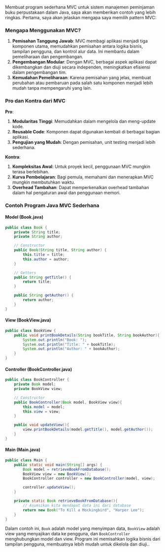 Membuat program sederhana MVC untuk sistem manajemen peminjaman buku perpustakaan dalam Java, saya akan memberikan contoh yang lebih ringkas. Pertama, saya akan jelaskan mengapa saya memilih pattern MVC:

### Mengapa Menggunakan MVC?
1. **Pemisahan Tanggung Jawab**: MVC membagi aplikasi menjadi tiga komponen utama, memudahkan pemisahan antara logika bisnis, tampilan pengguna, dan kontrol alur data. Ini membantu dalam pemeliharaan dan pengembangan.
2. **Pengembangan Modular**: Dengan MVC, berbagai aspek aplikasi dapat dikembangkan dan diuji secara independen, meningkatkan efisiensi dalam pengembangan tim.
3. **Kemudahan Pemeliharaan**: Karena pemisahan yang jelas, membuat perubahan atau pembaruan pada salah satu komponen menjadi lebih mudah tanpa mempengaruhi yang lain.

### Pro dan Kontra dari MVC
**Pro**:
1. **Modularitas Tinggi**: Memudahkan dalam mengelola dan meng-update kode.
2. **Reusable Code**: Komponen dapat digunakan kembali di berbagai bagian aplikasi.
3. **Pengujian yang Mudah**: Dengan pemisahan, unit testing menjadi lebih sederhana.

**Kontra**:
1. **Kompleksitas Awal**: Untuk proyek kecil, penggunaan MVC mungkin terasa berlebihan.
2. **Kurva Pembelajaran**: Bagi pemula, memahami dan menerapkan MVC mungkin membutuhkan waktu.
3. **Overhead Tambahan**: Dapat memperkenalkan overhead tambahan dalam hal pengaturan awal dan penggunaan memori.

### Contoh Program Java MVC Sederhana

#### Model (Book.java)
```java
public class Book {
    private String title;
    private String author;

    // Constructor
    public Book(String title, String author) {
        this.title = title;
        this.author = author;
    }

    // Getters
    public String getTitle() {
        return title;
    }

    public String getAuthor() {
        return author;
    }
}
```

#### View (BookView.java)
```java
public class BookView {
    public void printBookDetails(String bookTitle, String bookAuthor){
        System.out.println("Book: ");
        System.out.println("Title: " + bookTitle);
        System.out.println("Author: " + bookAuthor);
    }
}
```

#### Controller (BookController.java)
```java
public class BookController {
    private Book model;
    private BookView view;

    // Constructor
    public BookController(Book model, BookView view){
        this.model = model;
        this.view = view;
    }

    public void updateView(){
        view.printBookDetails(model.getTitle(), model.getAuthor());
    }
}
```

#### Main (Main.java)
```java
public class Main {
    public static void main(String[] args) {
        Book model = retrieveBookFromDatabase();
        BookView view = new BookView();
        BookController controller = new BookController(model, view);

        controller.updateView();
    }

    private static Book retrieveBookFromDatabase(){
        // Asumsikan kita mendapat data ini dari database
        return new Book("To Kill a Mockingbird", "Harper Lee");
    }
}
```

Dalam contoh ini, `Book` adalah model yang menyimpan data, `BookView` adalah view yang menyajikan data ke pengguna, dan `BookController` menghubungkan model dan view. Program ini memisahkan logika bisnis dari tampilan pengguna, membuatnya lebih mudah untuk dikelola dan diuji..
